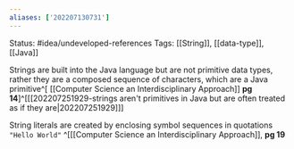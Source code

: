 ```yaml
---
aliases: ['202207130731']
---
```

Status: #idea/undeveloped-references 
Tags: [[String]], [[data-type]], [[Java]]

Strings are built into the Java language but are not primitive data types, rather they are a composed sequence of characters, which are a Java primitive^[ [[Computer Science an Interdisciplinary Approach]] **pg 14**]^[[[202207251929-strings aren't primitives in Java but are often treated as if they are|202207251929]]]

String literals are created by enclosing symbol sequences in quotations
`"Hello World"` ^[[[Computer Science an Interdisciplinary Approach]], **pg 19**




